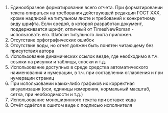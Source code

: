 1. Единообразное форматирование всего отчета. При форматировании текста опираться на требования действующей редакции ГОСТ ХХХ, кроме надписей на титульном листе и требований к конкретному виду шрифта. Если средой, в которой разработан документ, поддерживается шрифт, отличный от TimesNewRoman - использовать его. Шаблон титульного листа приложен.
2. Отсутствие орфографических ошибок
3. Отсутствие воды, но отчет должен быть понятен читающему без присутствия автора
4. Использование динамических ссылок везде, где необходимо в т.ч. ссылки на рисунки и таблицы, сноски и т.д.
5. Использование доступных в среде средства автоматического наименования и нумерации, в т.ч. при составлении оглавления и при нумерации страниц
6. При использовании каких-либо графиков их корректная визуализация (оси, единицы измерения, нормальный масштаб, сетка, при необходимости и т.д.)
7. Использование моноширинного текста при вставке кода
8. Отчёт сдаётся в сшитом виде с подписью исполнителя